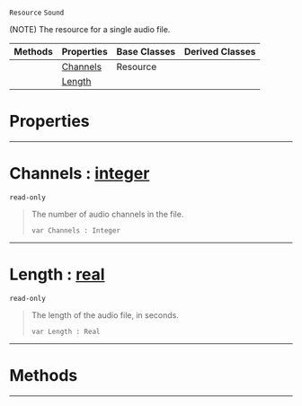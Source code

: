  `Resource` `Sound`



(NOTE) The resource for a single audio file.

|Methods|Properties|Base Classes|Derived Classes|
|---|---|---|---|
| |[ Channels](https://github.com/zeroengineteam/ZeroDocs/blob/master/code_reference/class_reference/sound.markdown#channels-zero-engine-doc)|Resource| |
| |[ Length](https://github.com/zeroengineteam/ZeroDocs/blob/master/code_reference/class_reference/sound.markdown#length-zero-engine-docum)| | |


 #  Properties


---  
 #  Channels : [integer](https://github.com/zeroengineteam/ZeroDocs/blob/master/code_reference/nada_base_types/integer.markdown)

 `read-only`

> The number of audio channels in the file.
> ``` lang=cpp, name=Nada
> var Channels : Integer


---  
 #  Length : [real](https://github.com/zeroengineteam/ZeroDocs/blob/master/code_reference/nada_base_types/real.markdown)

 `read-only`

> The length of the audio file, in seconds.
> ``` lang=cpp, name=Nada
> var Length : Real


---  
 #  Methods


---  
 

 